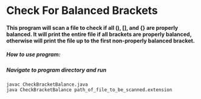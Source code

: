 # Check For Balanced Brackets

#### This program will scan a file to check if all (), [], and {} are properly balanced. It will print the entire file if all brackets are properly balanced, otherwise will print the file up to the first non-properly balanced bracket.
 
##### How to use program:
##### Navigate to program directory and run

```
javac CheckBracketBalance.java
java CheckBracketBalance path_of_file_to_be_scanned.extension
```
